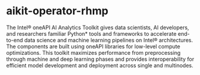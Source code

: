 # aikit-operator-rhmp

The Intel® oneAPI AI Analytics Toolkit gives data scientists, AI developers, and researchers familiar Python* tools and frameworks to accelerate end-to-end data science and machine learning pipelines on Intel® architectures. The components are built using oneAPI libraries for low-level compute optimizations. This toolkit maximizes performance from preprocessing through machine and deep learning phases and provides interoperability for efficient model development and deployment across single and multinodes.
